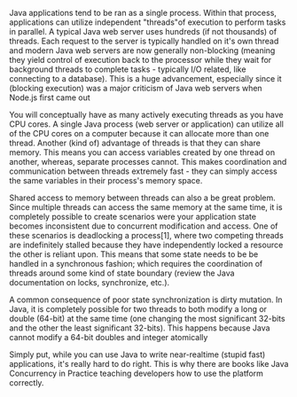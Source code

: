 Java applications tend to be ran as a single process. Within that process, applications can utilize independent "threads"of execution to perform tasks in parallel. A typical Java web server uses hundreds (if not thousands) of threads. Each request to the server is typically handled on it's own thread and modern Java web servers are now generally non-blocking (meaning they yield control of execution back to the processor while they wait for background threads to complete tasks - typically I/O related, like connecting to a database). This is a huge advancement, especially since it (blocking execution) was a major criticism of Java web servers when Node.js first came out

You will conceptually have as many actively executing threads as you have CPU cores. A single Java process (web server or application) can utilize all of the CPU cores on a computer because it can allocate more than one thread. Another (kind of) advantage of threads is that they can share memory. This means you can access variables created by one thread on another, whereas, separate processes cannot. This makes coordination and communication between threads extremely fast - they can simply access the same variables in their process's memory space.

Shared access to memory between threads can also a be great problem. Since multiple threads can access the same memory at the same time, it is completely possible to create scenarios were your application state becomes inconsistent due to concurrent modification and access. One of these scenarios is deadlocking a process[1], where two competing threads are indefinitely stalled because they have independently locked a resource the other is reliant upon. This means that some state needs to be be handled in a synchronous fashion; which requires the coordination of threads around some kind of state boundary (review the Java documentation on locks, synchronize, etc.).

A common consequence of poor state synchronization is dirty mutation. In Java, it is completely possible for two threads to both modify a long or double (64-bit) at the same time (one changing the most significant 32-bits and the other the least significant 32-bits). This happens because Java cannot modify a 64-bit doubles and integer atomically

Simply put, while you can use Java to write near-realtime (stupid fast) applications, it's really hard to do right. This is why there are books like Java Concurrency in Practice teaching developers how to use the platform correctly.
